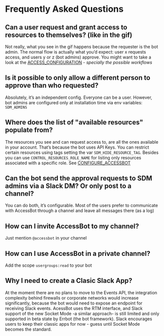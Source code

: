 # Frequently Asked Questions


## Can a user request and grant access to resources to themselves? (like in the gif)
Not really, what you see in the gif happens because the requester is the bot admin. The normal flow is actually what you’d expect: user x requests access, and users y or z (bot admins) approve.
You might want to take a look at the [ACCESS_CONFIGURATION](ACCESS_CONFIGURATION.md) - _specially the possible workflows_

## Is it possible to only allow a different person to approve than who requested?
Absolutely, it’s an independent config. Everyone can be a user. However, bot admins are configured only at installation time via env variables: `SDM_ADMINS`
 
## Where does the list of "available resources" populate from?
The resources you see and can request access to, are all the ones available in your account. That’s because the bot uses API Keys. You can restrict certain resources using tags setting the var `SDM_HIDE_RESOURCE_TAG`.
Besides you can use `CONTROL_RESOURCES_ROLE_NAME` for listing only resources associated with a specific role. See [CONFIGURE_ACCESSBOT](CONFIGURE_ACCESSBOT.md)

## Can the bot send the approval requests to SDM admins via a Slack DM? Or only post to a channel?
You can do both, it’s configurable. Most of the users prefer to communicate with AccessBot through a channel and leave all messages there (as a log) 

## How can I invite AccessBot to my channel?
Just mention `@accessbot` in your channel

## How can I use AccessBot in a private channel?
Add the scope `usergroups:read` to your bot

## Why I need to create a Clasic Slack App?
At the moment there are no plans to move to the Events API, the integration complexity behind firewalls or corporate networks would increase significantly, because the bot would need to expose an endpoint for receiving Slack events.
AcessBot uses the RTM interface, and Slack support of the new Socket Mode -a similar approach- is still limited and only supported in beta state by Errbot (the bot framework).
Slack encourages users to keep their classic apps for now - guess until Socket Mode becomes the standard.
